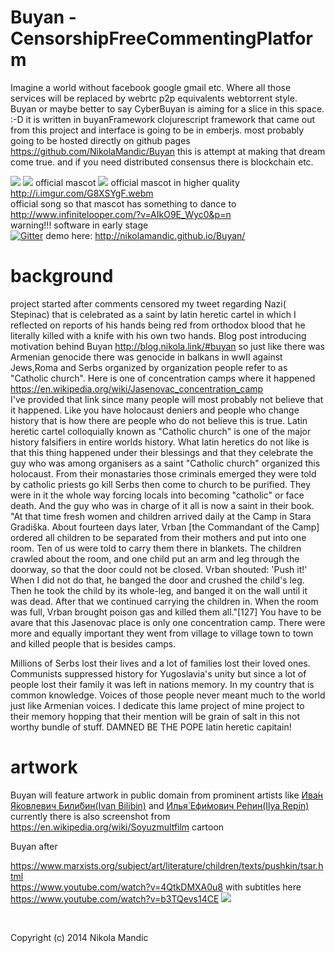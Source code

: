 # Buyan - CensorshipFreeCommentingPlatform
Imagine a world without facebook google gmail etc.
Where all those services will be replaced by webrtc p2p equivalents webtorrent style.
Buyan or maybe better to say CyberBuyan is aiming for a slice in this space. :-D
it is written in buyanFramework clojurescript framework that came out from this project and interface is going to be in emberjs.
most probably going to be hosted directly on github pages
https://github.com/NikolaMandic/Buyan 
this is attempt at making that dream come true.
and if you need distributed consensus there is blockchain etc.

![](https://github.com/NikolaMandic/brandNameFrontendPrototype/blob/master/media/gr7dex10.gif)
![](https://github.com/NikolaMandic/Buyan/blob/master/media/a8d3d362bb2a50296a5d813f3c686e50.gif)
official mascot
![](https://github.com/NikolaMandic/brandNameFrontendPrototype/blob/master/media/250px-Ivan_Bilibin_126.gif)
official mascot in higher quality              
http://i.imgur.com/G8XSYgF.webm              
official song so that mascot has something to dance to          
http://www.infinitelooper.com/?v=AIkO9E_Wyc0&p=n            
warning!!! software in early stage                
[![Gitter](https://badges.gitter.im/Join%20Chat.svg)](https://gitter.im/NikolaMandic/Buyan?utm_source=badge&utm_medium=badge&utm_campaign=pr-badge)               demo here: http://nikolamandic.github.io/Buyan/        
            
# background
project started after comments censored my tweet regarding Nazi( Stepinac) that is celebrated as a saint by latin heretic cartel in which I reflected on reports of his hands being red from orthodox blood that he literally killed with a knife with his own two hands. Blog post introducing motivation behind Buyan http://blog.nikola.link/#buyan
so just like there was Armenian genocide there was genocide in balkans
in wwII against Jews,Roma and Serbs organized by organization people
refer to as "Catholic church".
Here is one of concentration camps where it happened https://en.wikipedia.org/wiki/Jasenovac_concentration_camp        
I've provided that link since many people will most probably not believe that it happened.
Like you have holocaust deniers and people who change history that is how there are people who do not believe this is true.
Latin heretic cartel colloquially known as "Catholic church" is one of the major history falsifiers in entire worlds history. 
What latin heretics do not like is that this thing happened under their blessings and that they celebrate the guy who was among organisers as a saint
"Catholic church" organized this holocaust. From their monastaries those criminals emerged they were told by catholic priests go kill Serbs then come to church to be purified.
They were in it the whole way forcing locals into becoming "catholic" or face death. And the guy who was in charge of it all is now a saint in their book. 
"At that time fresh women and children arrived daily at the Camp in Stara Gradiška. About fourteen days later, Vrban [the Commandant of the Camp] ordered all children to be separated from their mothers and put into one room. Ten of us were told to carry them there in blankets. The children crawled about the room, and one child put an arm and leg through the doorway, so that the door could not be closed. Vrban shouted: 'Push it!' When I did not do that, he banged the door and crushed the child's leg. Then he took the child by its whole-leg, and banged it on the wall until it was dead. After that we continued carrying the children in. When the room was full, Vrban brought poison gas and killed them all."[127]
You have to be avare that this Jasenovac place is only one concentration camp. There were more and equally important they went from village to village town to town and killed people that is besides camps.

Millions of Serbs lost their lives and a lot of families lost their loved ones. Communists suppressed history for Yugoslavia's unity but since a lot of people
lost their family it was left in nations memory. In my country that is
common knowledge. Voices of those people never meant much to the world just
like Armenian voices. I dedicate this lame project of mine project to their memory hopping that their mention will be grain of salt in this not worthy
bundle of stuff.
DAMNED BE THE POPE latin heretic capitain!



artwork
==========
Buyan will feature artwork in public domain from prominent artists like <a href="https://en.wikipedia.org/wiki/Ivan_Bilibin">Ива́н Я́ковлевич Били́бин(Ivan Bilibin)</a> and <a href="https://en.wikipedia.org/wiki/Ilya_Repin">Илья́ Ефи́мович Ре́пин(Ilya Repin)</a>
currently there is also screenshot from https://en.wikipedia.org/wiki/Soyuzmultfilm cartoon
<br/>

Buyan after
          
https://www.marxists.org/subject/art/literature/children/texts/pushkin/tsar.html          
https://www.youtube.com/watch?v=4QtkDMXA0u8
with subtitles here https://www.youtube.com/watch?v=b3TQevs14CE
![](https://github.com/NikolaMandic/brandNameFrontendPrototype/blob/master/media/Ivanbilibin.jpg)

<br/>

Copyright (c) 2014 Nikola Mandic

